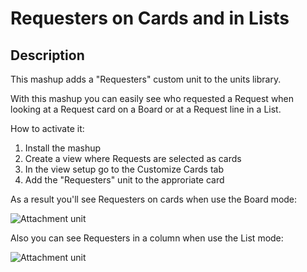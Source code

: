 # Requesters on Cards and in Lists

## Description

This mashup adds a "Requesters" custom unit to the units library.

With this mashup you can easily see who requested a Request when looking at a Request card on a Board or at a Request line in a List.

How to activate it:

1. Install the mashup
2. Create a view where Requests are selected as cards
3. In the view setup go to the Customize Cards tab
4. Add the "Requesters" unit to the approriate card

As a result you'll see Requesters on cards when use the Board mode:

![Attachment unit](https://raw.githubusercontent.com/TargetProcess/TP3MashupLibrary/master/Requesters%20on%20Board%20and%20List/requesters_in_lists.png?raw=true)

Also you can see Requesters in a column when use the List mode:

![Attachment unit](https://raw.githubusercontent.com/TargetProcess/TP3MashupLibrary/master/Requesters%20on%20Board%20and%20List/requesters_on_cards.png?raw=true)
